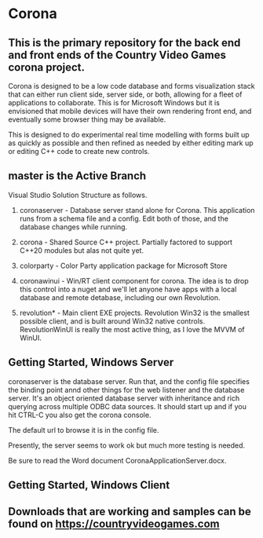 
# Corona
## This is the primary repository for the back end and front ends of the Country Video Games corona project.

Corona is designed to be a low code database and forms visualization stack that can either run client side, server side, or both, allowing for a fleet of applications to collaborate.  This is for Microsoft Windows but it is envisioned that mobile devices will have their own rendering front end, and eventually some browser thing may be available.

This is designed to do experimental real time modelling with forms built up as quickly as possible and then refined as needed by either editing mark up or editing C++ code to create new controls.

## master is the Active Branch

Visual Studio Solution Structure as follows.

1.  coronaserver - Database server stand alone for Corona.  This application runs from a schema file and a config.  Edit both of those, and the database changes while running.
2.  corona - Shared Source C++ project.  Partially factored to support C++20 modules but alas not quite yet.

3.  colorparty - Color Party application package for Microsoft Store

3.  coronawinui - Win/RT client component for corona.  The idea is to drop this control into a nuget and we'll let anyone have apps with a local database and remote detabase, including our own Revolution.

4.  revolution* - Main client EXE projects.  Revolution Win32 is the smallest possible client, and is built around Win32 native controls.  RevolutionWinUI is really the most active thing, as I love the MVVM of WinUI.

## Getting Started, Windows Server

coronaserver is the database server.  Run that, and the config file specifies the binding point annd other things for the web listener and the database server.  It's an object oriented database server with inheritance and rich querying across multiple ODBC data sources. It should start up and if you hit CTRL-C you also get the corona console.  

The default url to browse it is in the config file.

Presently, the server seems to work ok but much more testing is needed.

Be sure to read the Word document CoronaApplicationServer.docx.

## Getting Started, Windows Client

## Downloads that are working and samples can be found on https://countryvideogames.com




